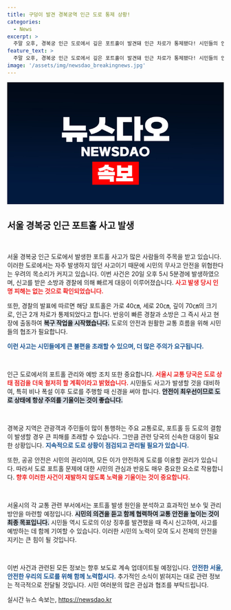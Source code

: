 ```yaml
---
title: 구덩이 발견 경복궁역 인근 도로 통제 상황!
categories:
  - News
excerpt: >
  주말 오후, 경복궁 인근 도로에서 깊은 포트홀이 발견돼 인근 차로가 통제됐다! 시민들의 안전은 괜찮지만, 복구 작업이 한창 진행 중입니다. 궁금하면 클릭하세요!
feature_text: >
  주말 오후, 경복궁 인근 도로에서 깊은 포트홀이 발견돼 인근 차로가 통제됐다! 시민들의 안전은 괜찮지만, 복구 작업이 한창 진행 중입니다. 궁금하면 클릭하세요!
image: '/assets/img/newsdao_breakingnews.jpg'
---
```


<p><img src="/assets/img/newsdao_breakingnews.jpg" alt="bookingtag 속보" /></p>

<h2 data-ke-size="size26">서울 경복궁 인근 포트홀 사고 발생</h2>

<p data-ke-size="size16">&nbsp;</p>

<p>서울 경복궁 인근 도로에서 발생한 포트홀 사고가 많은 사람들의 주목을 받고 있습니다. 이러한 도로에서는 자주 발생하지 않던 사고이기 때문에 시민의 무사고 안전을 위협한다는 우려의 목소리가 커지고 있습니다. 이번 사건은 20일 오후 5시 5분경에 발생하였으며, 신고를 받은 소방과 경찰에 의해 빠르게 대응이 이루어졌습니다. <b><span style="color: #ee2323;">사고 발생 당시 인명 피해는 없는 것으로 확인되었습니다.</span></b> </p>

<p>또한, 경찰의 발표에 따르면 해당 포트홀은 가로 40㎝, 세로 20㎝, 깊이 70㎝의 크기로, 인근 2개 차로가 통제되었다고 합니다. 반응이 빠른 경찰과 소방은 그 즉시 사고 현장에 출동하여 <b><span style="background-color: #21538527;">복구 작업을 시작했습니다.</span></b> 도로의 안전과 원활한 교통 흐름을 위해 시민들의 협조가 필요합니다. </p>

<p><b><span style="color: #1a5490;">이런 사고는 시민들에게 큰 불편을 초래할 수 있으며, 더 많은 주의가 요구됩니다.</span></b></p>

<p data-ke-size="size16">&nbsp;</p>

<p>인근 도로에서의 포트홀 관리와 예방 조치 또한 중요합니다. <b><span style="color: #ee2323;">서울시 교통 당국은 도로 상태 점검을 더욱 철저히 할 계획이라고 밝혔습니다.</span></b> 시민들도 사고가 발생할 것을 대비하여, 특히 비나 폭설 이후 도로를 주행할 때 신경을 써야 합니다. <b><span style="background-color: #21538527;">안전이 최우선이므로 도로 상태에 항상 주의를 기울이는 것이 좋습니다.</span></b></p>

<p data-ke-size="size16">&nbsp;</p>

<p>경복궁 지역은 관광객과 주민들이 많이 통행하는 주요 교통로로, 포트홀 등 도로의 결함이 발생할 경우 큰 피해를 초래할 수 있습니다. 그만큼 관련 당국의 신속한 대응이 필요한 상황입니다. <b><span style="color: #1a5490;">지속적으로 도로 상황이 점검되고 관리될 필요가 있습니다.</span></b> </p>

<p>또한, 공공 안전은 시민의 권리이며, 모든 이가 안전하게 도로를 이용할 권리가 있습니다. 따라서 도로 포트홀 문제에 대한 시민의 관심과 반응도 매우 중요한 요소로 작용합니다. <b><span style="color: #ee2323;">향후 이러한 사건이 재발하지 않도록 노력을 기울이는 것이 중요합니다.</span></b> </p>

<p data-ke-size="size16">&nbsp;</p>

<p>서울시의 각 교통 관련 부서에서는 포트홀 발생 원인을 분석하고 효과적인 보수 및 관리 방안을 마련할 예정입니다. <b><span style="background-color: #21538527;">시민의 의견을 듣고 함께 협력하여 교통 안전을 높이는 것이 최종 목표입니다.</span></b> 시민들 역시 도로의 이상 징후를 발견했을 때 즉시 신고하여, 사고를 예방하는 데 함께 기여할 수 있습니다. 이러한 시민의 노력이 모여 도시 전체의 안전을 지키는 큰 힘이 될 것입니다. </p>

<p data-ke-size="size16">&nbsp;</p>

<p>이번 사건과 관련된 모든 정보는 향후 보도로 계속 업데이트될 예정입니다. <b><span style="color: #1a5490;">안전한 서울, 안전한 우리의 도로를 위해 함께 노력합시다.</span></b> 추가적인 소식이 밝혀지는 대로 관련 정보는 적극적으로 전달될 것입니다. 시민 여러분의 많은 관심과 협조를 부탁드립니다.</p>
실시간 뉴스 속보는, <a href="https://newsdao.kr" rel="dofollow">https://newsdao.kr</a>


